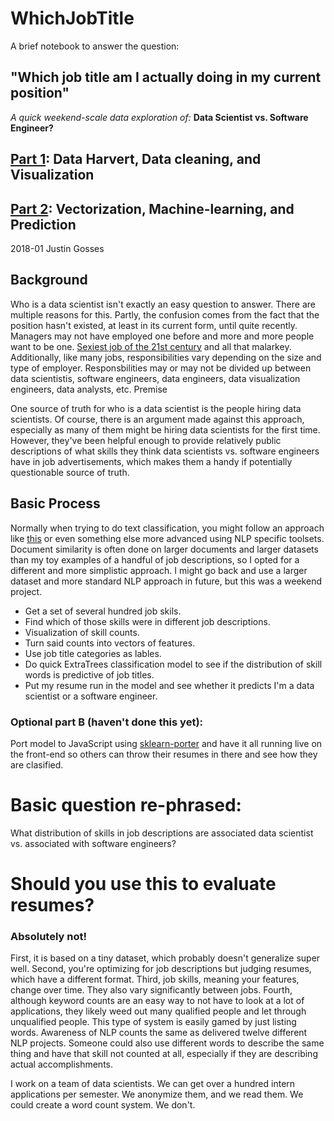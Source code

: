 # WhichJobTitle
A brief notebook to answer the question:
## "Which job title am I actually doing in my current position"
<i>A quick weekend-scale data exploration of:</i> <b>Data Scientist vs. Software Engineer?</b>

## <a href="http://nbviewer.jupyter.org/github/JustinGOSSES/WhichJobTitle/blob/master/Which_Job_Title_Are_You-PartI.ipynb">Part 1</a>: Data Harvert, Data cleaning, and Visualization
## <a href="http://nbviewer.jupyter.org/github/JustinGOSSES/WhichJobTitle/blob/master/Which_Job_Title_Are_You-PartII.ipynb">Part 2</a>: Vectorization, Machine-learning, and Prediction

2018-01 Justin Gosses

## Background
Who is a data scientist isn't exactly an easy question to answer. There are multiple reasons for this. Partly, the confusion comes from the fact that the position hasn't existed, at least in its current form, until quite recently. Managers may not have employed one before and more and more people want to be one. <a href="https://hbr.org/2012/10/data-scientist-the-sexiest-job-of-the-21st-century">Sexiest job of the 21st century</a> and all that malarkey. Additionally, like many jobs, responsibilities vary depending on the size and type of employer. Responsbilities may or may not be divided up between data scientistis, software engineers, data engineers, data visualization engineers, data analysts, etc.
Premise

One source of truth for who is a data scientist is the people hiring data scientists. Of course, there is an argument made against this approach, especially as many of them might be hiring data scientists for the first time. However, they've been helpful enough to provide relatively public descriptions of what skills they think data scientists vs. software engineers have in job advertisements, which makes them a handy if potentially questionable source of truth.

## Basic Process
Normally when trying to do text classification, you might follow an approach like <a href="http://scikit-learn.org/stable/tutorial/text_analytics/working_with_text_data.html#training-a-classifier">this</a> or even something else more advanced using NLP specific toolsets. Document similarity is often done on larger documents and larger datasets than my toy examples of a handful of job descriptions, so I opted for a different and more simplistic approach. I might go back and use a larger dataset and more standard NLP approach in future, but this was a weekend project.
- Get a set of several hundred job skils.
- Find which of those skills were in different job descriptions.
- Visualization of skill counts.
- Turn said counts into vectors of features.
- Use job title categories as lables.
- Do quick ExtraTrees classification model to see if the distribution of skill words is predictive of job titles.
- Put my resume run in the model and see whether it predicts I'm a data scientist or a software engineer.

### Optional part B (haven't done this yet):
Port model to JavaScript using <a href="https://github.com/nok/sklearn-porter">sklearn-porter</a> and have it all running live on the front-end so others can throw their resumes in there and see how they are clasified.

# Basic question re-phrased:
What distribution of skills in job descriptions are associated data scientist vs. associated with software engineers?

# Should you use this to evaluate resumes?
### Absolutely not! 
First, it is based on a tiny dataset, which probably doesn't generalize super well. Second, you're optimizing for job descriptions but judging resumes, which have a different format. Third, job skills, meaning your features, change over time. They also vary significantly between jobs. Fourth, although keyword counts are an easy way to not have to look at a lot of applications, they likely weed out many qualified people and let through unqualified people. This type of system is easily gamed by just listing words. Awareness of NLP counts the same as delivered twelve different NLP projects. Someone could also use different words to describe the same thing and have that skill not counted at all, especially if they are describing actual accomplishments.

I work on a team of data scientists. We can get over a hundred intern applications per semester. We anonymize them, and we read them. We could create a word count system. We don't.
